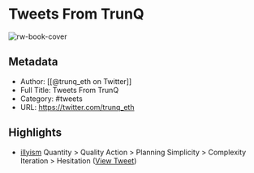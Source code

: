 # Tweets From TrunQ

![rw-book-cover](https://pbs.twimg.com/profile_images/1707552240796348416/ma5hELm9.jpg)

## Metadata
- Author: [[@trunq_eth on Twitter]]
- Full Title: Tweets From TrunQ
- Category: #tweets
- URL: https://twitter.com/trunq_eth

## Highlights
- [illyism](https://twitter.com/illyism) Quantity > Quality
  Action > Planning
  Simplicity > Complexity
  Iteration > Hesitation ([View Tweet](https://twitter.com/trunq_eth/status/1863373900358238703))
